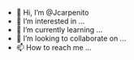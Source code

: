 - 👋 Hi, I’m @Jcarpenito
- 👀 I’m interested in ...
- 🌱 I’m currently learning ...
- 💞️ I’m looking to collaborate on ...
- 📫 How to reach me ...

<!---
Jcarpenito/Jcarpenito is a ✨ special ✨ repository because its `README.md` (this file) appears on your GitHub profile.
You can click the Preview link to take a look at your changes.
--->
